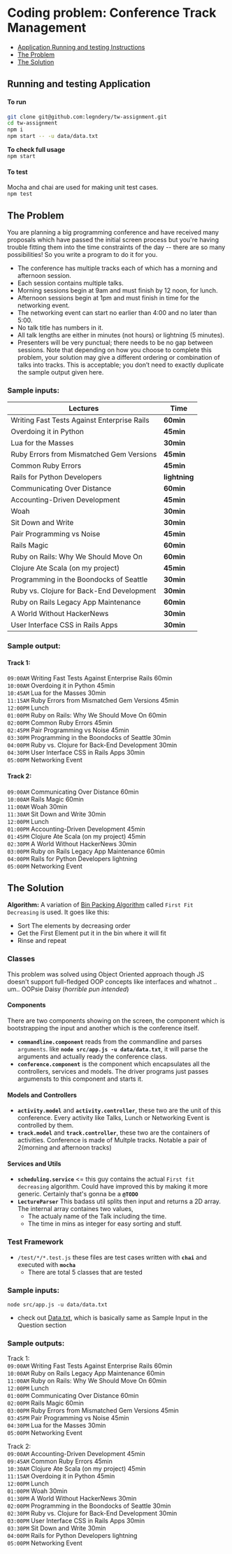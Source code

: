 # Coding problem: Conference Track Management
- [Application Running and testing Instructions](#running-and-testing-application)
- [The Problem](#the-problem)
- [The Solution](#the-solution)
## Running and testing Application
#### To run
```bash
git clone git@github.com:legndery/tw-assignment.git
cd tw-assignment
npm i
npm start -- -u data/data.txt
```
**To check full usage**  
`npm start`

#### To test
Mocha and chai are used for making unit test cases.  
`npm test`

## The Problem
You are planning a big programming conference and have received many proposals which have 
passed the initial screen process but you're having trouble fitting them into the time constraints 
of the day -- there are so many possibilities! So you write a program to do it for you. 

- The conference has multiple tracks each of which has a morning and afternoon session.
- Each session contains multiple talks.
- Morning sessions begin at 9am and must finish by 12 noon, for lunch.
- Afternoon sessions begin at 1pm and must finish in time for the networking event.
- The networking event can start no earlier than 4:00 and no later than 5:00.
- No talk title has numbers in it.
- All talk lengths are either in minutes (not hours) or lightning (5 minutes).
- Presenters will be very punctual; there needs to be no gap between sessions.  Note 
that depending on how you choose to complete this problem, your solution may give a 
different ordering or combination of talks into tracks. This is acceptable; you don’t need 
to exactly duplicate the sample output given here.

### Sample inputs:
|Lectures|Time|
|---|---|
| Writing Fast Tests Against Enterprise Rails |**60min** |
|Overdoing it in Python |**45min**|
|Lua for the Masses |**30min**|
|Ruby Errors from Mismatched Gem Versions |**45min**|
|Common Ruby Errors |**45min**|
|Rails for Python Developers |**lightning**|
|Communicating Over Distance |**60min**|
|Accounting-Driven Development |**45min**|
|Woah |**30min**|
|Sit Down and Write |**30min**|
|Pair Programming vs Noise |**45min**|
|Rails Magic |**60min**|
|Ruby on Rails: Why We Should Move On |**60min**|
|Clojure Ate Scala (on my project) |**45min**|
|Programming in the Boondocks of Seattle |**30min**|
|Ruby vs. Clojure for Back-End Development |**30min**|
|Ruby on Rails Legacy App Maintenance |**60min**|
|A World Without HackerNews |**30min**|
|User Interface CSS in Rails Apps |**30min**|
### Sample output:  
#### Track 1:
`09:00AM` Writing Fast Tests Against Enterprise Rails 60min\
`10:00AM` Overdoing it in Python 45min\
`10:45AM` Lua for the Masses 30min\
`11:15AM` Ruby Errors from Mismatched Gem Versions 45min\
`12:00PM` Lunch\
`01:00PM` Ruby on Rails: Why We Should Move On 60min\
`02:00PM` Common Ruby Errors 45min\
`02:45PM` Pair Programming vs Noise 45min\
`03:30PM` Programming in the Boondocks of Seattle 30min\
`04:00PM` Ruby vs. Clojure for Back-End Development 30min\
`04:30PM` User Interface CSS in Rails Apps 30min\
`05:00PM` Networking Event
#### Track 2:
`09:00AM` Communicating Over Distance 60min\
`10:00AM` Rails Magic 60min\
`11:00AM` Woah 30min\
`11:30AM` Sit Down and Write 30min\
`12:00PM` Lunch\
`01:00PM` Accounting-Driven Development 45min\
`01:45PM` Clojure Ate Scala (on my project) 45min\
`02:30PM` A World Without HackerNews 30min\
`03:00PM` Ruby on Rails Legacy App Maintenance 60min\
`04:00PM` Rails for Python Developers lightning\
`05:00PM` Networking Event

## The Solution
**Algorithm:** A variation of [Bin Packing Algorithm](https://www.youtube.com/watch?v=kiMFyTWqLhc) called `First Fit Decreasing` is used. It goes like this: 
- Sort The elements by decreasing order
- Get the First Element put it in the bin where it will fit
- Rinse and repeat

### Classes
This problem was solved using Object Oriented approach though JS doesn't support full-fledged OOP concepts like interfaces and whatnot .. um.. OOPsie Daisy (*horrible pun intended*)
#### Components
There are two components showing on the screen, the component which is bootstrapping the input and another which is the conference itself.
- **`commandline.component`** reads from the commandline and parses `arguments`. like **`node src/app.js -u data/data.txt`**, it will parse the arguments and actually ready the conference class.
- **`conference.component`** is the component which encapsulates all the controllers, services and models. The driver programs just passes argumensts to this component and starts it.

#### Models and Controllers
- **`activity.model`** and **`activity.controller`**, these two are the unit of this conference. Every activity like Talks, Lunch or Networking Event is controlled by them.
- **`track.model`** and **`track.controller`**, these two are the containers of activities. Conference is made of Multple tracks. Notable a pair of 2(morning and afternoon tracks)

#### Services and Utils
- **`scheduling.service`** <= this guy contains the actual `First fit decreasing` algorithm. Could have improved this by making it more generic. Certainly that's gonna be a **`@TODO`**
- **`LectureParser`** This badass util splits then input and returns a 2D array. The internal array containes two values,
    - The actualy name of the Talk including the time. 
    - The time in mins as integer for easy sorting and stuff.

### Test Framework
 - `/test/*/*.test.js` these files are test cases written with **`chai`** and executed with **`mocha`** 
    - There are total 5 classes that are tested

### Sample inputs:
```
node src/app.js -u data/data.txt
```
- check out [Data.txt](/data/data.txt), which is basically same as Sample Input in the Question section  
### Sample outputs:
Track 1:  
`09:00AM` Writing Fast Tests Against Enterprise Rails 60min  
`10:00AM` Ruby on Rails Legacy App Maintenance 60min  
`11:00AM` Ruby on Rails: Why We Should Move On 60min  
`12:00PM` Lunch  
`01:00PM` Communicating Over Distance 60min  
`02:00PM` Rails Magic 60min  
`03:00PM` Ruby Errors from Mismatched Gem Versions 45min  
`03:45PM` Pair Programming vs Noise 45min  
`04:30PM` Lua for the Masses 30min  
`05:00PM` Networking Event  
  
Track 2:  
`09:00AM` Accounting-Driven Development 45min  
`09:45AM` Common Ruby Errors 45min  
`10:30AM` Clojure Ate Scala (on my project) 45min  
`11:15AM` Overdoing it in Python 45min  
`12:00PM` Lunch  
`01:00PM` Woah 30min  
`01:30PM` A World Without HackerNews 30min  
`02:00PM` Programming in the Boondocks of Seattle 30min  
`02:30PM` Ruby vs. Clojure for Back-End Development 30min  
`03:00PM` User Interface CSS in Rails Apps 30min  
`03:30PM` Sit Down and Write 30min  
`04:00PM` Rails for Python Developers lightning  
`05:00PM` Networking Event  
